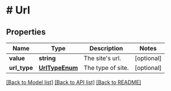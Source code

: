 # # Url

## Properties

Name | Type | Description | Notes
------------ | ------------- | ------------- | -------------
**value** | **string** | The site&#39;s url. | [optional]
**url_type** | [**UrlTypeEnum**](UrlTypeEnum.md) | The type of site. | [optional]

[[Back to Model list]](../../README.md#models) [[Back to API list]](../../README.md#endpoints) [[Back to README]](../../README.md)
